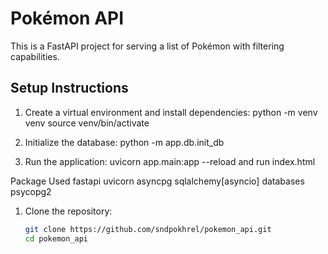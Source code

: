 # Pokémon API

This is a FastAPI project for serving a list of Pokémon with filtering capabilities.

## Setup Instructions

1. Create a virtual environment and install dependencies:
   python -m venv venv
   source venv/bin/activate

2. Initialize the database:
   python -m app.db.init_db

3. Run the application:
   uvicorn app.main:app --reload
   and run index.html

Package Used
fastapi
uvicorn
asyncpg
sqlalchemy[asyncio]
databases
psycopg2

1. Clone the repository:
   ```bash
   git clone https://github.com/sndpokhrel/pokemon_api.git
   cd pokemon_api
   ```
